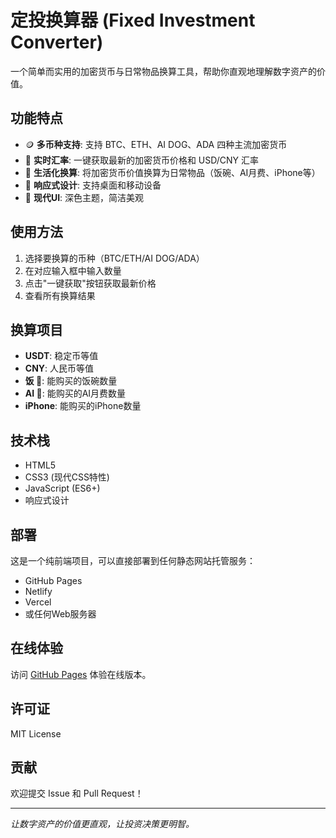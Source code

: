 # 定投换算器 (Fixed Investment Converter)

一个简单而实用的加密货币与日常物品换算工具，帮助你直观地理解数字资产的价值。

## 功能特点

- 🪙 **多币种支持**: 支持 BTC、ETH、AI DOG、ADA 四种主流加密货币
- 💱 **实时汇率**: 一键获取最新的加密货币价格和 USD/CNY 汇率
- 🍚 **生活化换算**: 将加密货币价值换算为日常物品（饭碗、AI月费、iPhone等）
- 📱 **响应式设计**: 支持桌面和移动设备
- 🎨 **现代UI**: 深色主题，简洁美观

## 使用方法

1. 选择要换算的币种（BTC/ETH/AI DOG/ADA）
2. 在对应输入框中输入数量
3. 点击"一键获取"按钮获取最新价格
4. 查看所有换算结果

## 换算项目

- **USDT**: 稳定币等值
- **CNY**: 人民币等值
- **饭 🍚**: 能购买的饭碗数量
- **AI 👑**: 能购买的AI月费数量
- **iPhone**: 能购买的iPhone数量

## 技术栈

- HTML5
- CSS3 (现代CSS特性)
- JavaScript (ES6+)
- 响应式设计

## 部署

这是一个纯前端项目，可以直接部署到任何静态网站托管服务：

- GitHub Pages
- Netlify
- Vercel
- 或任何Web服务器

## 在线体验

访问 [GitHub Pages](https://kexin94yyds.github.io/FIRE/) 体验在线版本。

## 许可证

MIT License

## 贡献

欢迎提交 Issue 和 Pull Request！

---

*让数字资产的价值更直观，让投资决策更明智。*
